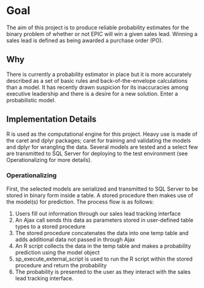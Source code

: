 # Goal
The aim of this project is to produce reliable probability estimates for the binary problem of whether or not EPIC will win a given sales lead.
Winning a sales lead is defined as being awarded a purchase order (PO).

## Why
There is currently a probability estimator in place but it is more accurately described as a set of basic rules
and back-of-the-envelope calculations than a model. It has recently drawn suspicion for its inaccuracies among executive leadership and there is a desire for
a new solution. Enter a probabilistic model.

## Implementation Details
R is used as the computational engine for this project. Heavy use is made of the caret and dplyr packages; caret for training and validating the models and dplyr for wrangling the data.
Several models are tested and a select few are transmitted to SQL Server for deploying to the test environment (see Operationalizing for more details).

### Operationalizing
First, the selected models are serialized and transmitted to SQL Server to be stored in binary form inside
a table. A stored procedure then makes use of the model(s) for prediction. 
The process flow is as follows:
1. Users fill out information through our sales lead tracking interface
2. An Ajax call sends this data as parameters stored in user-defined table types to a stored procedure
3. The stored procedure concatenates the data into one temp table and adds additional data not passed in through Ajax
4. An R script collects the data in the temp table and makes a probability prediction using the model object
5. sp_execute_external_script is used to run the R script within the stored procedure and return the probability
6. The probability is presented to the user as they interact with the sales lead tracking interface.



